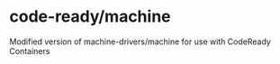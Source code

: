 # code-ready/machine

Modified version of machine-drivers/machine for use with CodeReady Containers
